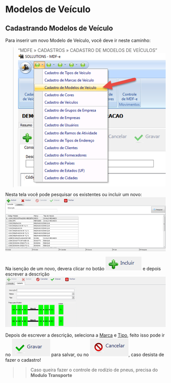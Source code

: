 # Modelos de Veículo

## Cadastrando Modelos de Veículo

Para inserir um novo Modelo de Veículo, você deve ir neste caminho: 
> “MDFE » CADASTROS » CADASTRO DE MODELOS DE VEÍCULOS”  
![1](/img/mdfe/cadastro/4.png) 

Nesta tela você pode pesquisar os existentes ou incluir um novo: 
![8](/img/cte/8.png) 

Na isenção de um novo, devera clicar no botão ![4](/img/cte/4.png) e depois escrever a descrição
![9](/img/cte/9.png)

Depois de escrever a descrição, seleciona a [Marca](/modulos/mdfe/cadastro/marcas-de-veiculos.md) e [Tipo](/modulos/mdfe/cadastro/tipos-de-veiculos.md), feito isso pode ir no ![5](/img/cte/5.png) para salvar, ou no  ![6](/img/cte/6.png), caso desista de fazer o cadastro!

>> Caso queira fazer o controle de rodízio de pneus, precisa do **Modulo Transporte**
